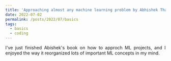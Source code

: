 ```yaml
---
title: 'Approaching almost any machine learning problem by Abhishek Thakur'
date: 2022-07-02
permalink: /posts/2022/07/basics
tags:
  - basics
  - coding
---
```


<p align="justify">I've just finished Abishek's book on how to approch ML projects, and I enjoyed the way it reorganized lots of important ML concepts in my mind.</p>

<p align="justify"></p>
